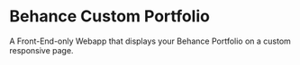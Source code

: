 Behance Custom Portfolio
================

A Front-End-only Webapp that displays your Behance Portfolio on a custom responsive page.
